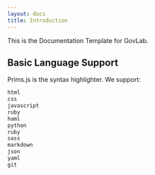 ```yaml
---
layout: docs
title: Introduction
---
```


This is the Documentation Template for GovLab.

## Basic Language Support

Prims.js is the syntax highlighter. We support:

~~~ js
html
css
javascript
ruby
haml
python
ruby
sass
markdown
json
yaml
git
~~~
